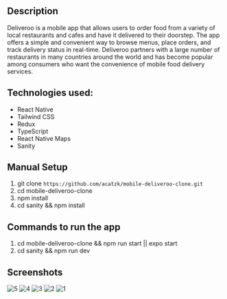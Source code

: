 ## Description

Deliveroo is a mobile app that allows users to order food from a variety of local restaurants and cafes and have it delivered to their doorstep. The app offers a simple and convenient way to browse menus, place orders, and track delivery status in real-time. Deliveroo partners with a large number of restaurants in many countries around the world and has become popular among consumers who want the convenience of mobile food delivery services.

## Technologies used:

- React Native 
- Tailwind CSS
- Redux
- TypeScript
- React Native Maps
- Sanity

## Manual Setup

1. git clone `https://github.com/acatzk/mobile-deliveroo-clone.git`
2. cd mobile-deliveroo-clone
3. npm install
4. cd sanity && npm install 

## Commands to run the app 

1. cd mobile-deliveroo-clone && npm run start || expo start
2. cd sanity && npm run dev

## Screenshots
![5](https://user-images.githubusercontent.com/108642414/224464714-b6b765a9-b5fe-46ab-b9e0-396c9bd1b309.jpg)
![4](https://user-images.githubusercontent.com/108642414/224464695-bb736112-fbfa-4dc0-974e-52399fe1249b.jpg)
![3](https://user-images.githubusercontent.com/108642414/224464692-8079f4b6-32cf-4cb4-bb93-faff900642f6.jpg)
![2](https://user-images.githubusercontent.com/108642414/224464687-0fb0b81e-ff3f-414e-8d4a-72254a6beeeb.jpg)
![1](https://user-images.githubusercontent.com/108642414/224464686-e3d095d8-6923-4c2c-b196-4884f6d6ab2a.jpg)
